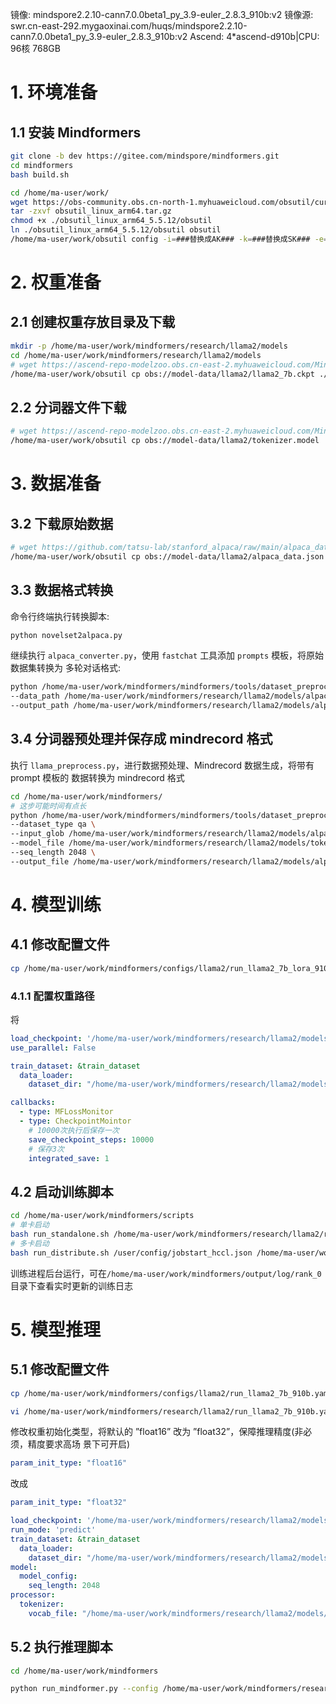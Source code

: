 镜像: mindspore2.2.10-cann7.0.0beta1_py_3.9-euler_2.8.3_910b:v2
镜像源: swr.cn-east-292.mygaoxinai.com/huqs/mindspore2.2.10-cann7.0.0beta1_py_3.9-euler_2.8.3_910b:v2
Ascend: 4*ascend-d910b|CPU: 96核 768GB

# 1. 环境准备

## 1.1 安装 Mindformers

```bash
git clone -b dev https://gitee.com/mindspore/mindformers.git
cd mindformers
bash build.sh

cd /home/ma-user/work/
wget https://obs-community.obs.cn-north-1.myhuaweicloud.com/obsutil/current/obsutil_linux_arm64.tar.gz
tar -zxvf obsutil_linux_arm64.tar.gz
chmod +x ./obsutil_linux_arm64_5.5.12/obsutil
ln ./obsutil_linux_arm64_5.5.12/obsutil obsutil
/home/ma-user/work/obsutil config -i=###替换成AK### -k=###替换成SK### -e=obs.cn-east-292.mygaoxinai.com

```

# 2. 权重准备

## 2.1 创建权重存放目录及下载
```bash
mkdir -p /home/ma-user/work/mindformers/research/llama2/models
cd /home/ma-user/work/mindformers/research/llama2/models
# wget https://ascend-repo-modelzoo.obs.cn-east-2.myhuaweicloud.com/MindFormers/llama2/llama2_7b.ckpt
/home/ma-user/work/obsutil cp obs://model-data/llama2/llama2_7b.ckpt ./
```
 
## 2.2 分词器文件下载
```bash
# wget https://ascend-repo-modelzoo.obs.cn-east-2.myhuaweicloud.com/MindFormers/llama2/tokenizer.model
/home/ma-user/work/obsutil cp obs://model-data/llama2/tokenizer.model ./
```

# 3. 数据准备

## 3.2 下载原始数据

```bash
# wget https://github.com/tatsu-lab/stanford_alpaca/raw/main/alpaca_data.json
/home/ma-user/work/obsutil cp obs://model-data/llama2/alpaca_data.json ./
```

## 3.3 数据格式转换

命令行终端执行转换脚本:

```bash
python novelset2alpaca.py
```

继续执行 `alpaca_converter.py`，使用 `fastchat` 工具添加 `prompts` 模板，将原始数据集转换为 多轮对话格式:

```bash
python /home/ma-user/work/mindformers/mindformers/tools/dataset_preprocess/llama/alpaca_converter.py \
--data_path /home/ma-user/work/mindformers/research/llama2/models/alpaca_data.json \
--output_path /home/ma-user/work/mindformers/research/llama2/models/alpaca-data-conversation.json
```

## 3.4 分词器预处理并保存成 mindrecord 格式

执行 `llama_preprocess.py`，进行数据预处理、Mindrecord 数据生成，将带有 prompt 模板的
数据转换为 mindrecord 格式

```bash
cd /home/ma-user/work/mindformers/
# 这步可能时间有点长
python /home/ma-user/work/mindformers/mindformers/tools/dataset_preprocess/llama/llama_preprocess.py \
--dataset_type qa \
--input_glob /home/ma-user/work/mindformers/research/llama2/models/alpaca-data-conversation.json \
--model_file /home/ma-user/work/mindformers/research/llama2/models/tokenizer.model \
--seq_length 2048 \
--output_file /home/ma-user/work/mindformers/research/llama2/models/alpaca-fastchat2048.mindrecord

```

# 4. 模型训练

## 4.1 修改配置文件

```bash
cp /home/ma-user/work/mindformers/configs/llama2/run_llama2_7b_lora_910b.yaml /home/ma-user/work/mindformers/research/llama2/run_llama2_7b_lora_910b.yaml
```

### 4.1.1 配置权重路径
将
```yaml
load_checkpoint: '/home/ma-user/work/mindformers/research/llama2/models/llama2_7b.ckpt'
use_parallel: False

train_dataset: &train_dataset
  data_loader:
    dataset_dir: "/home/ma-user/work/mindformers/research/llama2/models/alpaca-fastchat2048.mindrecord"

callbacks:
  - type: MFLossMonitor
  - type: CheckpointMointor
    # 10000次执行后保存一次
    save_checkpoint_steps: 10000
    # 保存3次
    integrated_save: 1
```


## 4.2 启动训练脚本

```bash
cd /home/ma-user/work/mindformers/scripts
# 单卡启动
bash run_standalone.sh /home/ma-user/work/mindformers/research/llama2/run_llama2_7b_lora_910b.yaml 0 finetune
# 多卡启动
bash run_distribute.sh /user/config/jobstart_hccl.json /home/ma-user/work/mindformers/research/llama2/run_llama2_7b_lora_910b.yaml [0,8] finetune
```

训练进程后台运行，可在`/home/ma-user/work/mindformers/output/log/rank_0` 目录下查看实时更新的训练日志

# 5. 模型推理

## 5.1 修改配置文件

```bash
cp /home/ma-user/work/mindformers/configs/llama2/run_llama2_7b_910b.yaml /home/ma-user/work/mindformers/research/llama2/run_llama2_7b_910b.yaml

vi /home/ma-user/work/mindformers/research/llama2/run_llama2_7b_910b.yaml
```

修改权重初始化类型，将默认的 ”float16” 改为 ”float32”，保障推理精度(非必须，精度要求高场 景下可开启)

```yaml
param_init_type: "float16"
```
改成
```yaml
param_init_type: "float32"
```

```yaml
load_checkpoint: '/home/ma-user/work/mindformers/research/llama2/models/llama2_7b.ckpt'
run_mode: 'predict'
train_dataset: &train_dataset
  data_loader:
    dataset_dir: "/home/ma-user/work/mindformers/research/llama2/models/alpaca-fastchat2048.mindrecord"
model:
  model_config:
    seq_length: 2048
processor:
  tokenizer:
    vocab_file: "/home/ma-user/work/mindformers/research/llama2/models/tokenizer.model"
```

## 5.2 执行推理脚本

```bash
cd /home/ma-user/work/mindformers

python run_mindformer.py --config /home/ma-user/work/mindformers/research/llama2/run_llama2_7b_910b.yaml --run_mode predict --predict_data 'I love Beijing, because' --use_parallel False
```